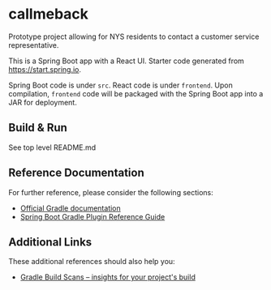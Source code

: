 # callmeback

Prototype project allowing for NYS residents to contact a customer service representative.

This is a Spring Boot app with a React UI. Starter code generated from https://start.spring.io.

Spring Boot code is under `src`. React code is under `frontend`. Upon compilation, `frontend` code will be packaged with the Spring Boot app into a JAR for deployment.

## Build & Run

See top level README.md

## Reference Documentation
For further reference, please consider the following sections:

* [Official Gradle documentation](https://docs.gradle.org)
* [Spring Boot Gradle Plugin Reference Guide](https://docs.spring.io/spring-boot/docs/2.2.6.RELEASE/gradle-plugin/reference/html/)

## Additional Links
These additional references should also help you:

* [Gradle Build Scans – insights for your project's build](https://scans.gradle.com#gradle)
